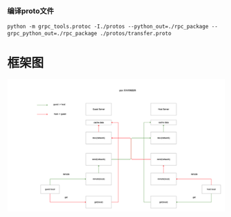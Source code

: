 

### 编译proto文件
```shell
python -m grpc_tools.protoc -I./protos --python_out=./rpc_package --grpc_python_out=./rpc_package ./protos/transfer.proto

```
# 框架图
![](resource/img.png)